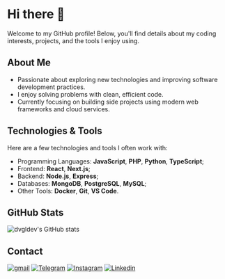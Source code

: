 # Hi there 👋

Welcome to my GitHub profile! Below, you'll find details about my coding interests, projects, and the tools I enjoy using.

## About Me
- Passionate about exploring new technologies and improving software development practices.
- I enjoy solving problems with clean, efficient code.
- Currently focusing on building side projects using modern web frameworks and cloud services.

## Technologies & Tools
Here are a few technologies and tools I often work with:
- Programming Languages: **JavaScript**, **PHP**, **Python**, **TypeScript**;
- Frontend: **React**, **Next.js**;
- Backend: **Node.js**, **Express**;
- Databases: **MongoDB**, **PostgreSQL**, **MySQL**;
- Other Tools: **Docker**, **Git**, **VS Code**.

## GitHub Stats
![dvgldev's GitHub stats](https://github-readme-stats.vercel.app/api?username=dvgldev&show_icons=true&theme=dark)

## Contact
<a href="mailto:kd.dvgl@gmail.com"><img src="https://i.imgur.com/JnTJw4U.png" alt="gmail"/></a>   <a href="https://t.me/kd_dvgl"><img src="https://i.imgur.com/v59jpQU.png" alt="Telegram"/></a>   <a href="https://www.instagram.com/kd.dvgl/"><img src="https://i.imgur.com/3FyTjF2.png" alt="Instagram"/></a>   <a href="https://www.linkedin.com/in/dvgldev/"><img src="https://i.imgur.com/iFvwrgd.png" alt="Linkedin"/></a>
